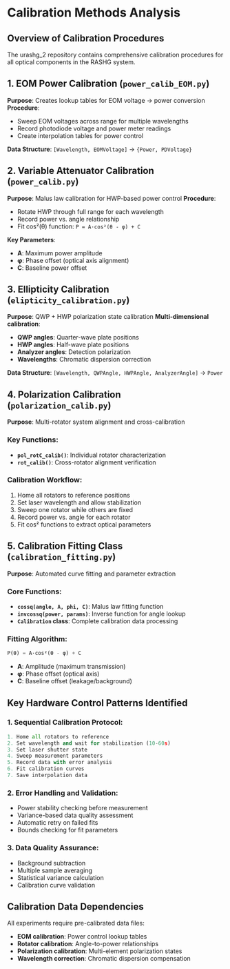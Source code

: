 # Calibration Methods Analysis

## Overview of Calibration Procedures
The urashg_2 repository contains comprehensive calibration procedures for all optical components in the RASHG system.

## 1. EOM Power Calibration (`power_calib_EOM.py`)
**Purpose**: Creates lookup tables for EOM voltage → power conversion
**Procedure**:
- Sweep EOM voltages across range for multiple wavelengths  
- Record photodiode voltage and power meter readings
- Create interpolation tables for power control

**Data Structure**: `[Wavelength, EOMVoltage]` → `{Power, PDVoltage}`

## 2. Variable Attenuator Calibration (`power_calib.py`)
**Purpose**: Malus law calibration for HWP-based power control
**Procedure**:
- Rotate HWP through full range for each wavelength
- Record power vs. angle relationship
- Fit cos²(θ) function: `P = A·cos²(θ - φ) + C`

**Key Parameters**:
- **A**: Maximum power amplitude
- **φ**: Phase offset (optical axis alignment)
- **C**: Baseline power offset

## 3. Ellipticity Calibration (`elipticity_calibration.py`)
**Purpose**: QWP + HWP polarization state calibration
**Multi-dimensional calibration**:
- **QWP angles**: Quarter-wave plate positions
- **HWP angles**: Half-wave plate positions  
- **Analyzer angles**: Detection polarization
- **Wavelengths**: Chromatic dispersion correction

**Data Structure**: `[Wavelength, QWPAngle, HWPAngle, AnalyzerAngle]` → `Power`

## 4. Polarization Calibration (`polarization_calib.py`)
**Purpose**: Multi-rotator system alignment and cross-calibration

### Key Functions:
- **`pol_rotC_calib()`**: Individual rotator characterization
- **`rot_calib()`**: Cross-rotator alignment verification

### Calibration Workflow:
1. Home all rotators to reference positions
2. Set laser wavelength and allow stabilization
3. Sweep one rotator while others are fixed
4. Record power vs. angle for each rotator
5. Fit cos² functions to extract optical parameters

## 5. Calibration Fitting Class (`calibration_fitting.py`)
**Purpose**: Automated curve fitting and parameter extraction

### Core Functions:
- **`cossq(angle, A, phi, C)`**: Malus law fitting function
- **`invcossq(power, params)`**: Inverse function for angle lookup
- **`Calibration` class**: Complete calibration data processing

### Fitting Algorithm:
```python
P(θ) = A·cos²(θ - φ) + C
```
- **A**: Amplitude (maximum transmission)
- **φ**: Phase offset (optical axis)
- **C**: Baseline offset (leakage/background)

## Key Hardware Control Patterns Identified

### 1. Sequential Calibration Protocol:
```python
1. Home all rotators to reference
2. Set wavelength and wait for stabilization (10-60s)
3. Set laser shutter state
4. Sweep measurement parameters
5. Record data with error analysis
6. Fit calibration curves
7. Save interpolation data
```

### 2. Error Handling and Validation:
- Power stability checking before measurement
- Variance-based data quality assessment
- Automatic retry on failed fits
- Bounds checking for fit parameters

### 3. Data Quality Assurance:
- Background subtraction
- Multiple sample averaging
- Statistical variance calculation
- Calibration curve validation

## Calibration Data Dependencies
All experiments require pre-calibrated data files:
- **EOM calibration**: Power control lookup tables
- **Rotator calibration**: Angle-to-power relationships  
- **Polarization calibration**: Multi-element polarization states
- **Wavelength correction**: Chromatic dispersion compensation